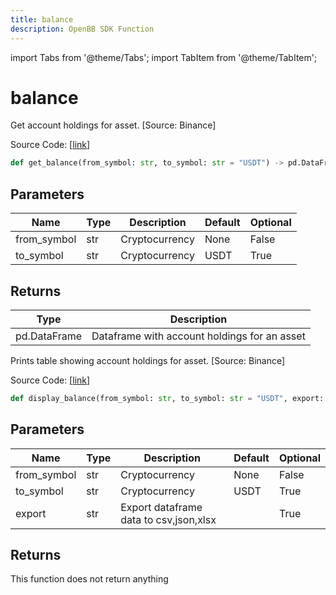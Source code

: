 ```yaml
---
title: balance
description: OpenBB SDK Function
---
```


import Tabs from '@theme/Tabs';
import TabItem from '@theme/TabItem';

# balance

<Tabs>
<TabItem value="model" label="Model" default>

Get account holdings for asset. [Source: Binance]

Source Code: [[link](https://github.com/OpenBB-finance/OpenBBTerminal/tree/main/openbb_terminal/cryptocurrency/due_diligence/binance_model.py#L179)]

```python
def get_balance(from_symbol: str, to_symbol: str = "USDT") -> pd.DataFrame
```
## Parameters

| Name | Type | Description | Default | Optional |
| ---- | ---- | ----------- | ------- | -------- |
| from_symbol | str | Cryptocurrency | None | False |
| to_symbol | str | Cryptocurrency | USDT | True |

## Returns

| Type | Description |
| ---- | ----------- |
| pd.DataFrame | Dataframe with account holdings for an asset |



</TabItem>
<TabItem value="view" label="View">

Prints table showing account holdings for asset. [Source: Binance]

Source Code: [[link](https://github.com/OpenBB-finance/OpenBBTerminal/tree/main/openbb_terminal/cryptocurrency/due_diligence/binance_view.py#L64)]

```python
def display_balance(from_symbol: str, to_symbol: str = "USDT", export: str = "") -> None
```
## Parameters

| Name | Type | Description | Default | Optional |
| ---- | ---- | ----------- | ------- | -------- |
| from_symbol | str | Cryptocurrency | None | False |
| to_symbol | str | Cryptocurrency | USDT | True |
| export | str | Export dataframe data to csv,json,xlsx |  | True |

## Returns

This function does not return anything



</TabItem>
</Tabs>